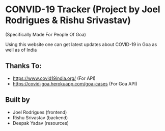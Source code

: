 # CONVID-19 Tracker (Project by Joel Rodrigues & Rishu Srivastav)
(Specifically Made For People Of Goa)

Using this website one can get latest updates about COVID-19 in Goa as well as of India 

## Thanks To:
- https://www.covid19india.org/ (For API)
- https://covid-goa.herokuapp.com/goa-cases (For Goa API)

## Built by
- Joel Rodrigues (frontend)
- Rishu Srivastav (backend)
- Deepak Yadav (resources)
